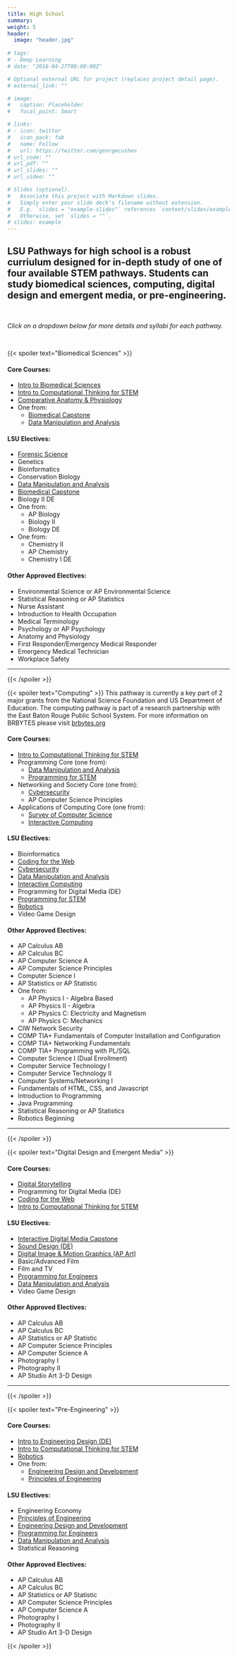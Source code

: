 ```yaml
---
title: High School
summary: 
weight: 5
header:
  image: "header.jpg"
  
# tags:
# - Deep Learning
# date: "2016-04-27T00:00:00Z"

# Optional external URL for project (replaces project detail page).
# external_link: ""

# image:
#   caption: Placeholder
#   focal_point: Smart

# links:
# - icon: twitter
#   icon_pack: fab
#   name: Follow
#   url: https://twitter.com/georgecushen
# url_code: ""
# url_pdf: ""
# url_slides: ""
# url_video: ""

# Slides (optional).
#   Associate this project with Markdown slides.
#   Simply enter your slide deck's filename without extension.
#   E.g. `slides = "example-slides"` references `content/slides/example-slides.md`.
#   Otherwise, set `slides = ""`.
# slides: example
---
```


## LSU Pathways for high school is a robust curriulum designed for in-depth study of one of four available STEM pathways. Students can study biomedical sciences, computing, digital design and emergent media, or pre-engineering. 
<br>

*Click on a dropdown below for more details and syllabi for each pathway.*

<br>

{{< spoiler text="Biomedical Sciences" >}}
   #### Core Courses:
   - <a href="../../curriculum/syllabi/Intro to Biomed.pdf" Target ="_blank">Intro to Biomedical Sciences </a>
   - <a href ="../../curriculum/syllabi/Syllabus_Intro-to-Computational-Thinking.pdf" Target ="_blank">Intro to Computational Thinking for STEM </a>
   - <a href="../../curriculum/syllabi/Comparative Anatomy.pdf" Target ="_blank">Comparative Anatomy & Physiology </a>
   - One from:
     - <a href="../../curriculum/syllabi/Capstone.pdf" Target ="_blank">Biomedical Capstone </a>
     - <a href = "../../curriculum/syllabi/data-manipulation-and-analysis.pdf" target="_blank"> Data Manipulation and Analysis </a>

  #### LSU Electives:
   - <a href="../../curriculum/syllabi/Forensics.pdf" Target ="_blank">Forensic Science </a>
   - Genetics
   - Bioinformatics
   - Conservation Biology
   - <a href = "../../curriculum/syllabi/data-manipulation-and-analysis.pdf" target="_blank"> Data Manipulation and Analysis </a>
   - <a href="../../curriculum/syllabi/Capstone.pdf" Target ="_blank">Biomedical Capstone </a>
   - Biology II DE
   - One from:
     - AP Biology
     - Biology II
     - Biology DE
   - One from:
     - Chemistry II
     - AP Chemistry
     - Chemistry I DE
  
   #### Other Approved Electives:
   - Environmental Science or AP Environmental Science
   - Statistical Reasoning or AP Statistics
   - Nurse Assistant
   - Introduction to Health Occupation
   - Medical Terminology
   - Psychology or AP Psychology
   - Anatomy and Physiology
   - First Responder/Emergency Medical Responder
   - Emergency Medical Technician
   - Workplace Safety

------

{{< /spoiler >}}

{{< spoiler text="Computing" >}}
 This pathway is currently a key part of 2 major grants from the National Science Foundation and US Department of Education. The computing pathway is part of a research partnership with the East Baton Rouge Public School System. For more information on BRBYTES please visit <a href="https://www.brbytes.org/" Target="_blank">brbytes.org</a> 

 
   #### Core Courses:
   - <a href ="../../curriculum/syllabi/Syllabus_Intro-to-Computational-Thinking.pdf" Target ="_blank">Intro to Computational Thinking for STEM </a>
   - Programming Core (one from):
     - <a href = "../../curriculum/syllabi/data-manipulation-and-analysis.pdf" target="_blank"> Data Manipulation and Analysis </a>
     - <a href = "../../curriculum/syllabi/Syllabus_Programming-for-STEM.pdf" Target ="_blank"> Programming for STEM </a>
   - Networking and Society Core (one from):
       - <a href = "../../curriculum/syllabi/Syllabus_Cybersecurity.pdf" Target = "_blank"> Cybersecurity </a>
       - AP Computer Science Principles
   - Applications of Computing Core (one from):
       - <a href = "../../curriculum/syllabi/Syllabus_Survey-of-Computing.pdf" Target = "_blank"> Survey of Computer Science </a>
       - <a href = "../../curriculum/syllabi/Syllabus_Interactive-Computing.pdf" target = "_blank"> Interactive Computing </a>

   #### LSU Electives:
   - Bioinformatics
   - <a href = "../../curriculum/syllabi/coding-for-the-web.pdf" target = "_blank"> Coding for the Web </a>
   - <a href = "../../curriculum/syllabi/Syllabus_Cybersecurity.pdf" target = "_blank"> Cybersecurity </a>
   - <a href = "../../curriculum/syllabi/data-manipulation-and-analysis.pdf" target="_blank"> Data Manipulation and Analysis </a>
   - <a a href = "../../curriculum/syllabi/Syllabus_Interactive-Computing.pdf" target = "_blank"> Interactive Computing </a>
   - Programming for Digital Media (DE)
   - <a href = "../../curriculum/syllabi/Syllabus_Programming-for-STEM.pdf" Target ="_blank"> Programming for STEM </a>
   - <a href = "../../curriculum/syllabi/Intro to Robotics.pdf" target = "_blank"> Robotics </a>
   - Video Game Design

   #### Other Approved Electives:
   - AP Calculus AB
   - AP Calculus BC
   - AP Computer Science A
   - AP Computer Science Principles
   - Computer Science I
   -  AP Statistics or AP Statistic
   - One from:
       - AP Physics I - Algebra Based
       - AP Physics II - Algebra
       - AP Physics C: Electricity and Magnetism
       - AP Physics C: Mechanics
   - CIW Network Security
   - COMP TIA+ Fundamentals of Computer Installation and Configuration
   - COMP TIA+ Networking Fundamentals
   - COMP TIA+ Programming with PL/SQL
   - Computer Science I (Dual Enrollment)
   - Computer Service Technology I
   - Computer Service Technology II
   - Computer Systems/Networking I
   - Fundamentals of HTML, CSS, and Javascript
   - Introduction to Programming
   - Java Programming
   - Statistical Reasoning or AP Statistics
   - Robotics Beginning


-----

{{< /spoiler >}}


{{< spoiler text="Digital Design and Emergent Media" >}}

  #### Core Courses:
   - <a href = "../../curriculum/syllabi/digital-storytelling.pdf" target = "_blank"> Digital Storytelling </a>
   - Programming for Digital Media (DE)
   - <a href = "../../curriculum/syllabi/coding-for-the-web.pdf" target = "_blank"> Coding for the Web </a>
   - <a href ="../../curriculum/syllabi/Syllabus_Intro-to-Computational-Thinking.pdf" Target ="_blank">Intro to Computational Thinking for STEM </a>

  #### LSU Electives:
   - <a href = "../../curriculum/syllabi/interactive-digital-media-capstone.pdf" target = "_blank"> Interactive Digital Media Capstone </a>
   - <a href = "../../curriculum/syllabi/sound-design.pdf" target = "_blank">Sound Design (DE)</a>
   - <a href = "../../curriculum/syllabi/ditigal-image-and-motion-graphics.pdf" target = "_blank"> Digital Image & Motion Graphics (AP Art) </a>
   - Basic/Advanced Film
   - Film and TV
   - <a href = "../../curriculum/syllabi/programming-for-engineers.pdf" target = "_blank"> Programming for Engineers </a>
   - <a href = "../../curriculum/syllabi/data-manipulation-and-analysis.pdf" target="_blank"> Data Manipulation and Analysis </a>
   - Video Game Design

  #### Other Approved Electives:
   - AP Calculus AB
   - AP Calculus BC
   - AP Statistics or AP Statistic
   - AP Computer Science Principles
   - AP Computer Science A
   - Photography I
   - Photography II
   - AP Studio Art 3-D Design

------


{{< /spoiler >}}

{{< spoiler text="Pre-Engineering" >}}

   #### Core Courses:
   - <a href = "../../curriculum/syllabi/Intro to Engineering.pdf" target = "_blank"> Intro to Engineering Design (DE) </a>
   - <a href ="../../curriculum/syllabi/Syllabus_Intro-to-Computational-Thinking.pdf" Target ="_blank">Intro to Computational Thinking for STEM </a>
   - <a href = "../../curriculum/syllabi/Intro to Robotics.pdf" target = "_blank"> Robotics </a>
   - One from:
      - <a href = "../../curriculum/syllabi/Engineering Design and Development.pdf" target = "_blank"> Engineering Design and Development </a>
      - <a href ="../../curriculum/syllabi/Principles of Engineering.pdf" target = "_blank"> Principles of Engineering </a>

   #### LSU Electives:
   - Engineering Economy
   - <a href ="../../curriculum/syllabi/Principles of Engineering.pdf" target = "_blank"> Principles of Engineering </a>
   - <a href = "../../curriculum/syllabi/Engineering Design and Development.pdf" target = "_blank"> Engineering Design and Development </a>
   - <a href = "../../curriculum/syllabi/programming-for-engineers.pdf" target = "_blank"> Programming for Engineers </a>
   - <a href = "../../curriculum/syllabi/data-manipulation-and-analysis.pdf" target="_blank"> Data Manipulation and Analysis </a>
   - Statistical Reasoning

   #### Other Approved Electives:
   - AP Calculus AB
   - AP Calculus BC
   - AP Statistics or AP Statistic
   - AP Computer Science Principles
   - AP Computer Science A
   - Photography I
   - Photography II
   - AP Studio Art 3-D Design

{{< /spoiler >}}
<br>